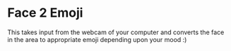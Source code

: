 # Face 2 Emoji
This takes input from the webcam of your computer and converts the face in the area to appropriate emoji depending upon your mood :)
